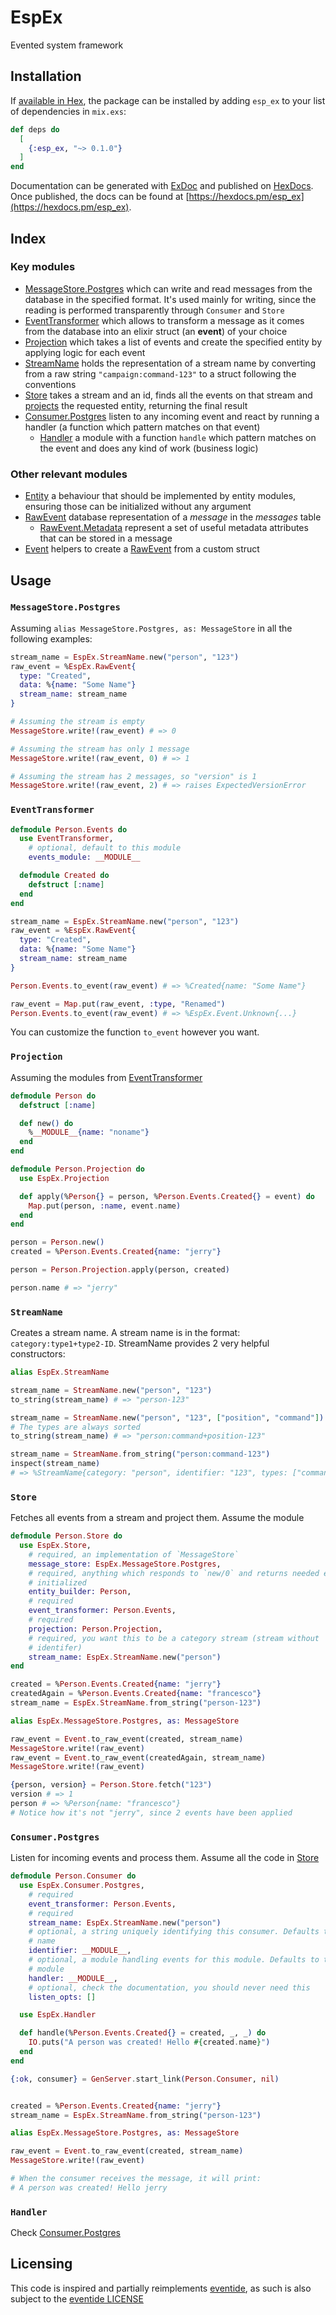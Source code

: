 # EspEx

Evented system framework

## Installation

If [available in Hex](https://hex.pm/docs/publish), the package can be installed
by adding `esp_ex` to your list of dependencies in `mix.exs`:

```elixir
def deps do
  [
    {:esp_ex, "~> 0.1.0"}
  ]
end
```

Documentation can be generated with [ExDoc](https://github.com/elixir-lang/ex_doc)
and published on [HexDocs](https://hexdocs.pm). Once published, the docs can
be found at [https://hexdocs.pm/esp_ex](https://hexdocs.pm/esp_ex).

## Index

### Key modules

- [MessageStore.Postgres](#messagestorepostgres) which can write and
  read messages from the database in the specified format. It's used mainly for
  writing, since the reading is performed transparently through `Consumer` and
  `Store`
- [EventTransformer](#eventtransformer) which allows to transform a message as
  it comes from the database into an elixir struct (an **event**) of your
  choice
- [Projection](#projection) which takes a list of events and create the
  specified entity by applying logic for each event
- [StreamName](#streamname) holds the representation of a stream name by
  converting from a raw string `"campaign:command-123"` to a struct following
  the conventions
- [Store](#store) takes a stream and an id, finds all the events on that stream
  and [projects](#projection) the requested entity, returning the final result
- [Consumer.Postgres](#consumerpostgres) listen to any incoming event and
  react by running a handler (a function which pattern matches on that event)
  - [Handler](#handler) a module with a function `handle` which pattern matches
    on the event and does any kind of work (business logic)

### Other relevant modules

- [Entity](#entity) a behaviour that should be implemented by entity modules,
  ensuring those can be initialized without any argument
- [RawEvent](#rawevent) database representation of a _message_ in the
  _messages_ table
  - [RawEvent.Metadata](#raweventmetadata) represent a set of useful metadata
    attributes that can be stored in a message
- [Event](#event) helpers to create a [RawEvent](#rawevent) from a custom
  struct

## Usage

### `MessageStore.Postgres`

Assuming `alias MessageStore.Postgres, as: MessageStore` in all the following
examples:

```elixir
stream_name = EspEx.StreamName.new("person", "123")
raw_event = %EspEx.RawEvent{
  type: "Created",
  data: %{name: "Some Name"}
  stream_name: stream_name
}

# Assuming the stream is empty
MessageStore.write!(raw_event) # => 0

# Assuming the stream has only 1 message
MessageStore.write!(raw_event, 0) # => 1

# Assuming the stream has 2 messages, so "version" is 1
MessageStore.write!(raw_event, 2) # => raises ExpectedVersionError
```

### `EventTransformer`

```elixir
defmodule Person.Events do
  use EventTransformer,
    # optional, default to this module
    events_module: __MODULE__

  defmodule Created do
    defstruct [:name]
  end
end

stream_name = EspEx.StreamName.new("person", "123")
raw_event = %EspEx.RawEvent{
  type: "Created",
  data: %{name: "Some Name"}
  stream_name: stream_name
}

Person.Events.to_event(raw_event) # => %Created{name: "Some Name"}

raw_event = Map.put(raw_event, :type, "Renamed")
Person.Events.to_event(raw_event) # => %EspEx.Event.Unknown{...}
```

You can customize the function `to_event` however you want.

### `Projection`

Assuming the modules from [EventTransformer](#eventtransformer)

```elixir
defmodule Person do
  defstruct [:name]

  def new() do
    %__MODULE__{name: "noname"}
  end
end

defmodule Person.Projection do
  use EspEx.Projection

  def apply(%Person{} = person, %Person.Events.Created{} = event) do
    Map.put(person, :name, event.name)
  end
end

person = Person.new()
created = %Person.Events.Created{name: "jerry"}

person = Person.Projection.apply(person, created)

person.name # => "jerry"
```

### `StreamName`

Creates a stream name. A stream name is in the format:
`category:type1+type2-ID`.
StreamName provides 2 very helpful constructors:

```elixir
alias EspEx.StreamName

stream_name = StreamName.new("person", "123")
to_string(stream_name) # => "person-123"

stream_name = StreamName.new("person", "123", ["position", "command"])
# The types are always sorted
to_string(stream_name) # => "person:command+position-123"

stream_name = StreamName.from_string("person:command-123")
inspect(stream_name)
# => %StreamName{category: "person", identifier: "123", types: ["command"]}
```

### `Store`

Fetches all events from a stream and project them. Assume the module

```elixir
defmodule Person.Store do
  use EspEx.Store,
    # required, an implementation of `MessageStore`
    message_store: EspEx.MessageStore.Postgres,
    # required, anything which responds to `new/0` and returns needed entity
    # initialized
    entity_builder: Person,
    # required
    event_transformer: Person.Events,
    # required
    projection: Person.Projection,
    # required, you want this to be a category stream (stream without
    # identifer)
    stream_name: EspEx.StreamName.new("person")
end

created = %Person.Events.Created{name: "jerry"}
createdAgain = %Person.Events.Created{name: "francesco"}
stream_name = EspEx.StreamName.from_string("person-123")

alias EspEx.MessageStore.Postgres, as: MessageStore

raw_event = Event.to_raw_event(created, stream_name)
MessageStore.write!(raw_event)
raw_event = Event.to_raw_event(createdAgain, stream_name)
MessageStore.write!(raw_event)

{person, version} = Person.Store.fetch("123")
version # => 1
person # => %Person{name: "francesco"}
# Notice how it's not "jerry", since 2 events have been applied
```

### `Consumer.Postgres`

Listen for incoming events and process them. Assume all the code in
[Store](#store)

```elixir
defmodule Person.Consumer do
  use EspEx.Consumer.Postgres,
    # required
    event_transformer: Person.Events,
    # required
    stream_name: EspEx.StreamName.new("person")
    # optional, a string uniquely identifying this consumer. Defaults to module
    # name
    identifier: __MODULE__,
    # optional, a module handling events for this module. Defaults to this
    # module
    handler: __MODULE__,
    # optional, check the documentation, you should never need this
    listen_opts: []

  use EspEx.Handler

  def handle(%Person.Events.Created{} = created, _, _) do
    IO.puts("A person was created! Hello #{created.name}")
  end
end

{:ok, consumer} = GenServer.start_link(Person.Consumer, nil)


created = %Person.Events.Created{name: "jerry"}
stream_name = EspEx.StreamName.from_string("person-123")

alias EspEx.MessageStore.Postgres, as: MessageStore

raw_event = Event.to_raw_event(created, stream_name)
MessageStore.write!(raw_event)

# When the consumer receives the message, it will print:
# A person was created! Hello jerry
```

### `Handler`

Check [Consumer.Postgres](#consumerpostgres)

## Licensing

This code is inspired and partially reimplements [eventide](https://eventide-project.org/), as such is also subject to the [eventide LICENSE](eventide-LICENSE)
